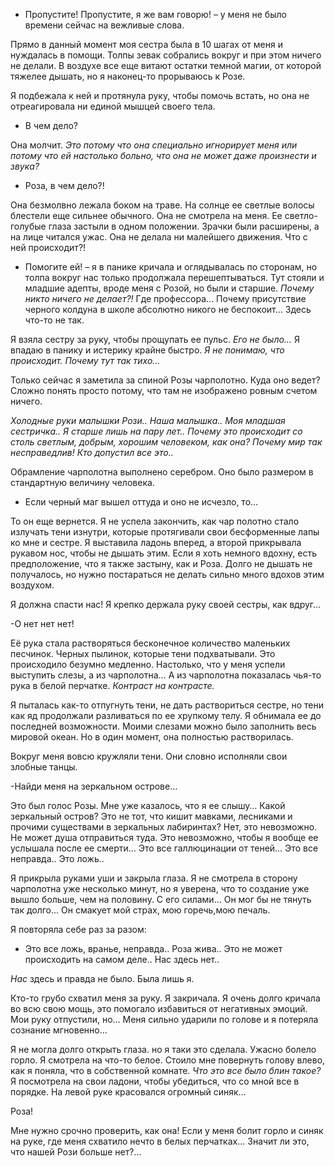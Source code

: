 - Пропустите! Пропустите, я же вам говорю! <span class="list-bullet-inline">–</span> у меня не было времени сейчас на
  вежливые слова.

Прямо в данный момент моя сестра была в 10 шагах от меня и нуждалась в помощи. Толпы зевак собрались вокруг и при этом
ничего не делали. В воздухе все еще витают остатки темной магии, от которой тяжелее дышать, но я наконец-то прорываюсь к
Розе.

Я подбежала к ней и протянула руку, чтобы помочь встать, но она не отреагировала ни единой мышцей своего тела.

* В чем дело?

Она молчит. _Это потому что она специально игнорирует меня или потому что ей настолько больно, что она не может даже
произнести и звука?_

* Роза, в чем дело?!

Она безмолвно лежала боком на траве. На солнце ее светлые волосы блестели еще сильнее обычного. Она не смотрела на меня.
Ее светло-голубые глаза застыли в одном положении. Зрачки были расширены, а на лице читался ужас. Она не делала ни
малейшего движения. Что с ней происходит?!

- Помогите ей! <span class="list-bullet-inline">–</span> я в панике кричала и оглядывалась по сторонам, но толпа вокруг
  нас только продолжала перешептываться. Тут стояли и младшие адепты, вроде меня с Розой, но были и старшие. _Почему
  никто ничего не делает?!_ Где профессора… Почему присутствие черного колдуна в школе абсолютно никого не беспокоит…
  Здесь что-то не так.

Я взяла сестру за руку, чтобы прощупать ее пульс. _Его не было…_ Я впадаю в панику и истерику крайне быстро. _Я не
понимаю, что происходит. Почему тут так тихо…_

Только сейчас я заметила за спиной Розы чарполотно. Куда оно ведет? Сложно понять просто потому, что там не изображено
ровным счетом ничего.

_Холодные руки малышки Рози.. Наша малышка.. Моя младшая сестричка.. Я старше лишь на пару лет.. Почему это происходит
со столь светлым, добрым, хорошим человеком, как она? Почему мир так несправедлив! Кто допустил все это.._

Обрамление чарполотна выполнено серебром. Оно было размером в стандартную величину человека.

* Если черный маг вышел оттуда и оно не исчезло, то…

То он еще вернется. Я не успела закончить, как чар полотно стало излучать тени изнутри, которые протягивали свои
бесформенные лапы ко мне и сестре. Я выставила ладонь вперед, а второй прикрывала рукавом нос, чтобы не дышать этим.
Если я хоть немного вдохну, есть предположение, что я также застыну, как и Роза. Долго не дышать не получалось, но нужно
постараться не делать сильно много вдохов этим воздухом.

Я должна спасти нас! Я крепко держала руку своей сестры, как вдруг…

-О нет нет нет!

Её рука стала растворяться бесконечное количество маленьких песчинок. Черных пылинок, которые тени подхватывали. Это
происходило безумно медленно. Настолько, что у меня успели выступить слезы, а из чарполотна… А из чарполотна показалась
чья-то рука в белой перчатке. _Контраст на контрасте._

Я пыталась как-то отпугнуть тени, не дать раствориться сестре, но тени как яд продолжали разливаться по ее хрупкому
телу. Я обнимала ее до последней возможности. Моими слезами можно было заполнить весь мировой океан. Но в один момент,
она полностью растворилась.

Вокруг меня вовсю кружляли тени. Они словно исполняли свои злобные танцы.

-Найди меня на зеркальном острове…

Это был голос Розы. Мне уже казалось, что я ее слышу… Какой зеркальный остров? Это не тот, что кишит мавками, лесниками
и прочими существами в зеркальных лабиринтах? Нет, это невозможно. Не может душа отправиться туда. Это невозможно, чтобы
я вообще ее услышала после ее смерти… Это все галлюцинации от теней… Это все неправда.. Это ложь..

Я прикрыла руками уши и закрыла глаза. Я не смотрела в сторону чарполотна уже несколько минут, но я уверена, что то
создание уже вышло больше, чем на половину. С его силами… Он мог бы не тянуть так долго… Он смакует мой страх, мою
горечь,мою печаль.

Я повторяла себе раз за разом:

* Это все ложь, вранье, неправда.. Роза жива.. Это не может происходить на самом деле.. Нас здесь нет..

_Нас_ здесь и правда не было. Была лишь я.

Кто-то грубо схватил меня за руку. Я закричала. Я очень долго кричала во всю свою мощь, это помогало избавиться от
негативных эмоций. Мои руку отпустили, но… Меня сильно ударили по голове и я потеряла сознание мгновенно…

Я не могла долго открыть глаза. но я таки это сделала. Ужасно болело горло. Я смотрела на что-то белое. Стоило мне
повернуть голову влево, как я поняла, что в собственной комнате. _Что это все было блин такое?_ Я посмотрела на свои
ладони, чтобы убедиться, что со мной все в порядке. На левой руке красовался огромный синяк…

Роза!

Мне нужно срочно проверить, как она! Если у меня болит горло и синяк на руке, где меня схватило нечто в белых перчатках…
Значит ли это, что нашей Рози больше нет?...
